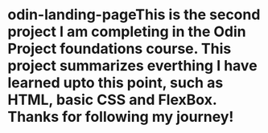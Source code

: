 # odin-landing-pageThis is the second project I am completing in the Odin Project foundations course. This project summarizes everthing I have learned upto this point, such as HTML, basic CSS and FlexBox. Thanks for following my journey!
